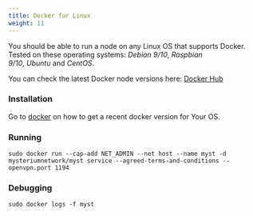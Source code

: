 ```yaml
---
title: Docker for Linux
weight: 11
---
```


You should be able to run a node on any Linux OS that supports Docker. Tested on these operating systems: *Debian 9/10*, *Raspbian 9/10*, *Ubuntu* and *CentOS*.

You can check the latest Docker node versions here: [Docker Hub](https://hub.docker.com/r/mysteriumnetwork/myst/)

### Installation

Go to [docker](https://www.docker.com/) on how to get a recent docker version for Your OS.

### Running

```
sudo docker run --cap-add NET_ADMIN --net host --name myst -d mysteriumnetwork/myst service --agreed-terms-and-conditions --openvpn.port 1194
```

### Debugging

```
sudo docker logs -f myst
```
